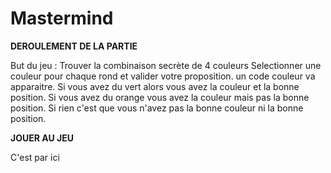 # Mastermind

**DEROULEMENT DE LA PARTIE**

But du jeu : Trouver la combinaison secrète de 4 couleurs
Selectionner une couleur pour chaque rond et valider votre proposition.
un code couleur va apparaitre. Si vous avez du vert alors vous avez la couleur et la bonne position. Si vous avez du orange vous avez la couleur mais pas la bonne position. Si rien c'est que vous n'avez pas la bonne couleur ni la bonne position.


**JOUER AU JEU**

C'est par ici
